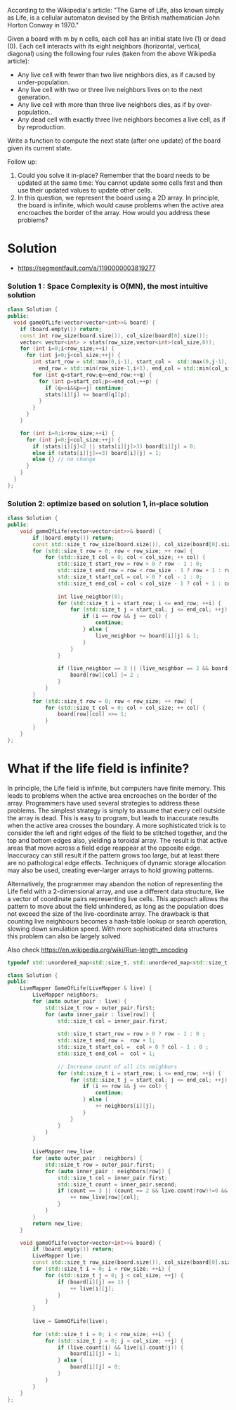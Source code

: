 According to the Wikipedia's article: "The Game of Life, also known simply as Life, is a cellular automaton devised by the British mathematician John Horton Conway in 1970."

Given a board with m by n cells, each cell has an initial state live (1) or dead (0). Each cell interacts with its eight neighbors (horizontal, vertical, diagonal) using the following four rules (taken from the above Wikipedia article):

* Any live cell with fewer than two live neighbors dies, as if caused by under-population.
* Any live cell with two or three live neighbors lives on to the next generation.
* Any live cell with more than three live neighbors dies, as if by over-population..
* Any dead cell with exactly three live neighbors becomes a live cell, as if by reproduction.
  
Write a function to compute the next state (after one update) of the board given its current state.

Follow up: 
1. Could you solve it in-place? Remember that the board needs to be updated at the same time: You cannot update some cells first and then use their updated values to update other cells.
2. In this question, we represent the board using a 2D array. In principle, the board is infinite, which would cause problems when the active area encroaches the border of the array. How would you address these problems?
  
# Solution

* https://segmentfault.com/a/1190000003819277

### Solution 1 : Space Complexity is O(MN), the most intuitive solution
```cpp
class Solution {
public:
  void gameOfLife(vector<vector<int>>& board) {
    if (board.empty()) return;
    const int row_size(board.size()), col_size(board[0].size());
    vector< vector<int> > stats(row_size,vector<int>(col_size,0));
    for (int i=0;i<row_size;++i) {
      for (int j=0;j<col_size;++j) {
        int start_row = std::max(0,i-1), start_col =  std::max(0,j-1),
          end_row = std::min(row_size-1,i+1), end_col = std::min(col_size-1,j+1);
        for (int q=start_row;q<=end_row;++q) {
          for (int p=start_col;p<=end_col;++p) {
            if (q==i&&p==j) continue;
            stats[i][j] += board[q][p];
          }
        }
      }
    }

    for (int i=0;i<row_size;++i) {
      for (int j=0;j<col_size;++j) {
        if (stats[i][j]<2 || stats[i][j]>3) board[i][j] = 0;
        else if (stats[i][j]==3) board[i][j] = 1;
        else {} // no change
      }
    }
  }
};
```

### Solution 2: optimize based on solution 1, in-place solution 
```cpp
class Solution {
public:
    void gameOfLife(vector<vector<int>>& board) {
        if (board.empty()) return;
        const std::size_t row_size(board.size()), col_size(board[0].size());
        for (std::size_t row = 0; row < row_size; ++ row) {
            for (std::size_t col = 0; col < col_size; ++ col) {
                std::size_t start_row = row > 0 ? row - 1 : 0;
                std::size_t end_row = row < row_size - 1 ? row + 1 : row;
                std::size_t start_col = col > 0 ? col - 1 : 0;
                std::size_t end_col = col < col_size - 1 ? col + 1 : col;
  
                int live_neighbor(0);
                for (std::size_t i = start_row; i <= end_row; ++i) {
                    for (std::size_t j = start_col; j <= end_col; ++j) {
                        if (i == row && j == col) {
                            continue;
                        } else {
                            live_neighbor += board[i][j] & 1;
                        }
                    }
                }
                
                if (live_neighbor == 3 || (live_neighbor == 2 && board[row][col]==1) ) {
                    board[row][col] |= 2 ;
                }
            }
        }
        for (std::size_t row = 0; row < row_size; ++ row) {
            for (std::size_t col = 0; col < col_size; ++ col) {
                board[row][col] >>= 1;
            }
        }
    }
};
```

# What if the life field is infinite?

In principle, the Life field is infinite, but computers have finite memory. 
This leads to problems when the active area encroaches on the border of the array. 
Programmers have used several strategies to address these problems. 
The simplest strategy is simply to assume that every cell outside the array is dead. 
This is easy to program, but leads to inaccurate results when the active area crosses the boundary. 
A more sophisticated trick is to consider the left and right edges of the field to be stitched together, 
and the top and bottom edges also, yielding a toroidal array. 
The result is that active areas that move across a field edge reappear at the opposite edge. 
Inaccuracy can still result if the pattern grows too large, but at least there are no pathological edge effects. 
Techniques of dynamic storage allocation may also be used, creating ever-larger arrays to hold growing patterns.

Alternatively, the programmer may abandon the notion of representing the Life field with a 2-dimensional array, 
and use a different data structure, like a vector of coordinate pairs representing live cells. 
This approach allows the pattern to move about the field unhindered, 
as long as the population does not exceed the size of the live-coordinate array. 
The drawback is that counting live neighbours becomes a hash-table lookup or search operation, 
slowing down simulation speed. With more sophisticated data structures this problem can also be largely solved.

Also check https://en.wikipedia.org/wiki/Run-length_encoding


```cpp
typedef std::unordered_map<std::size_t, std::unordered_map<std::size_t,std::size_t> > LiveMapper;

class Solution {
public:
    LiveMapper GameOfLife(LiveMapper & live) {
        LiveMapper neighbors;
        for (auto outer_pair : live) {
            std::size_t row = outer_pair.first;
            for (auto inner_pair : live[row]) {
                std::size_t col = inner_pair.first;
                
                std::size_t start_row = row > 0 ? row - 1 : 0 ;
                std::size_t end_row =  row + 1;
                std::size_t start_col =  col > 0 ? col - 1 : 0 ;
                std::size_t end_col =  col + 1;
                
                // Increase count of all its neighbors
                for (std::size_t i = start_row; i <= end_row; ++i) {
                    for (std::size_t j = start_col; j <= end_col; ++j) {
                        if (i == row && j == col) {
                            continue;
                        } else {
                            ++ neighbors[i][j];
                        }
                    }
                }
            }
        }
        
        LiveMapper new_live;
        for (auto outer_pair : neighbors) {
            std::size_t row = outer_pair.first;
            for (auto inner_pair : neighbors[row]) {
                std::size_t col = inner_pair.first;
                std::size_t count = inner_pair.second;
                if (count == 3 || (count == 2 && live.count(row)!=0 && live[row].count(col)!=0)) {
                    ++ new_live[row][col];
                }
            }
        }
        return new_live;
    }

    void gameOfLife(vector<vector<int>>& board) {
        if (board.empty()) return;
        LiveMapper live;
        const std::size_t row_size(board.size()), col_size(board[0].size());
        for (std::size_t i = 0; i < row_size; ++i) {
            for (std::size_t j = 0; j < col_size; ++j) {
                if (board[i][j] == 1) {
                    ++ live[i][j];
                }
            }
        }
        
        live = GameOfLife(live);
        
        for (std::size_t i = 0; i < row_size; ++i) {
            for (std::size_t j = 0; j < col_size; ++j) {
                if (live.count(i) && live[i].count(j)) {
                    board[i][j] = 1;
                } else {
                    board[i][j] = 0;
                }
            }
        }
    }
};
```
